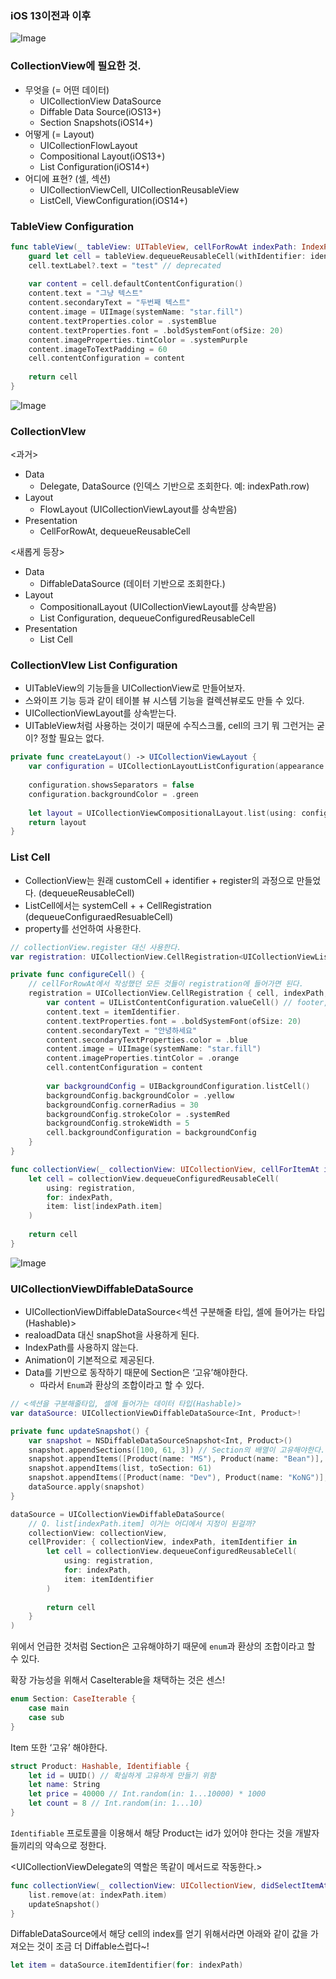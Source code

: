 ### iOS 13이전과 이후

![Image](https://github.com/user-attachments/assets/24e329c6-2c8e-427f-9b90-962119c9c19b)

### CollectionView에 필요한 것.

- 무엇을 (= 어떤 데이터)
    - UICollectionView DataSource
    - Diffable Data Source(iOS13+)
    - Section Snapshots(iOS14+)
- 어떻게 (= Layout)
    - UICollectionFlowLayout
    - Compositional Layout(iOS13+)
    - List Configuration(iOS14+)
- 어디에 표현? (셀, 섹션)
    - UICollectionViewCell, UICollectionReusableView
    - ListCell, ViewConfiguration(iOS14+)

### TableView Configuration

```swift
func tableView(_ tableView: UITableView, cellForRowAt indexPath: IndexPath) -> UITableViewCell {
    guard let cell = tableView.dequeueReusableCell(withIdentifier: identifier) else { return UITableViewCell() }
    cell.textLabel?.text = "test" // deprecated
    
    var content = cell.defaultContentConfiguration()
    content.text = "그냥 텍스트"
    content.secondaryText = "두번째 텍스트"
    content.image = UIImage(systemName: "star.fill")
    content.textProperties.color = .systemBlue
    content.textProperties.font = .boldSystemFont(ofSize: 20)
    content.imageProperties.tintColor = .systemPurple
    content.imageToTextPadding = 60
    cell.contentConfiguration = content
    
    return cell
}
```

![Image](https://github.com/user-attachments/assets/57e12387-d5f3-4b30-ad8f-2af13d1f801c)

### CollectionVIew

<과거>

- Data
    - Delegate, DataSource (인덱스 기반으로 조회한다. 예: indexPath.row)
- Layout
    - FlowLayout (UICollectionViewLayout를 상속받음)
- Presentation
    - CellForRowAt, dequeueReusableCell

<새롭게 등장>

- Data
    - DiffableDataSource (데이터 기반으로 조회한다.)
- Layout
    - CompositionalLayout (UICollectionViewLayout를 상속받음)
    - List Configuration, dequeueConfiguredReusableCell
- Presentation
    - List Cell

### CollectionVIew List Configuration

- UITableView의 기능들을 UICollectionView로 만들어보자.
- 스와이프 기능 등과 같이 테이블 뷰 시스템 기능을 컬렉션뷰로도 만들 수 있다.
- UICollectionViewLayout를 상속받는다.
- UITableView처럼 사용하는 것이기 때문에 수직스크롤, cell의 크기 뭐 그런거는 굳이? 정할 필요는 없다.

```swift
private func createLayout() -> UICollectionViewLayout {
    var configuration = UICollectionLayoutListConfiguration(appearance: .insetGrouped) // UITableView를 UICollectionView로 만들기
    
    configuration.showsSeparators = false
    configuration.backgroundColor = .green
    
    let layout = UICollectionViewCompositionalLayout.list(using: configuration)
    return layout
}
```

### List Cell

- CollectionView는 원래 customCell + identifier + register의 과정으로 만들었다. (dequeueReusableCell)
- ListCell에서는               systemCell +                  + CellRegistration (dequeueConfiguraedResuableCell)
- property를 선언하여 사용한다.

```swift
// collectionView.register 대신 사용한다.
var registration: UICollectionView.CellRegistration<UICollectionViewListCell, String>!

private func configureCell() {
    // cellForRowAt에서 작성했던 모든 것들이 registration에 들어가면 된다.
    registration = UICollectionView.CellRegistration { cell, indexPath, itemIdentifier in
        var content = UIListContentConfiguration.valueCell() // footer, header 등등..
        content.text = itemIdentifier.
        content.textProperties.font = .boldSystemFont(ofSize: 20)
        content.secondaryText = "안녕하세요"
        content.secondaryTextProperties.color = .blue
        content.image = UIImage(systemName: "star.fill")
        content.imageProperties.tintColor = .orange
        cell.contentConfiguration = content
        
        var backgroundConfig = UIBackgroundConfiguration.listCell()
        backgroundConfig.backgroundColor = .yellow
        backgroundConfig.cornerRadius = 30
        backgroundConfig.strokeColor = .systemRed
        backgroundConfig.strokeWidth = 5
        cell.backgroundConfiguration = backgroundConfig
    }
}

func collectionView(_ collectionView: UICollectionView, cellForItemAt indexPath: IndexPath) -> UICollectionViewCell {
    let cell = collectionView.dequeueConfiguredReusableCell(
        using: registration,
        for: indexPath,
        item: list[indexPath.item]
    )
    
    return cell
}

```

![Image](https://github.com/user-attachments/assets/db569a67-ebfb-4cc5-8d06-68dfdac1fa07)

### UICollectionViewDiffableDataSource

- UICollectionViewDiffableDataSource<섹션 구분해줄 타입, 셀에 들어가는 타입(Hashable)>
- realoadData 대신 snapShot을 사용하게 된다.
- IndexPath를 사용하지 않는다.
- Animation이 기본적으로 제공된다.
- Data를 기반으로 동작하기 때문에 Section은 ‘고유’해야한다.
    - 따라서 `Enum`과 환상의 조합이라고 할 수 있다.

```swift
// <섹션을 구분해줄타입, 셀에 들어가는 데이터 타입(Hashable)>
var dataSource: UICollectionViewDiffableDataSource<Int, Product>!

private func updateSnapshot() {
    var snapshot = NSDiffableDataSourceSnapshot<Int, Product>()
    snapshot.appendSections([100, 61, 3]) // Section의 배열이 고유해야한다.
    snapshot.appendItems([Product(name: "MS"), Product(name: "Bean")], toSection: 100)
    snapshot.appendItems(list, toSection: 61)
    snapshot.appendItems([Product(name: "Dev"), Product(name: "KoNG")], toSection: 3)
    dataSource.apply(snapshot)
}

dataSource = UICollectionViewDiffableDataSource(
    // Q. list[indexPath.item] 이거는 어디에서 지정이 된걸까?
    collectionView: collectionView,
    cellProvider: { collectionView, indexPath, itemIdentifier in
        let cell = collectionView.dequeueConfiguredReusableCell(
            using: registration,
            for: indexPath,
            item: itemIdentifier
        )
        
        return cell
    }
)

```

위에서 언급한 것처럼 Section은 고유해야하기 때문에 `enum`과 환상의 조합이라고 할 수 있다.

확장 가능성을 위해서 CaseIterable을 채택하는 것은 센스!

```swift
enum Section: CaseIterable {
    case main
    case sub
}
```

Item 또한 ‘고유’ 해야한다.

```swift
struct Product: Hashable, Identifiable {
    let id = UUID() // 확실하게 고유하게 만들기 위함
    let name: String
    let price = 40000 // Int.random(in: 1...10000) * 1000
    let count = 8 // Int.random(in: 1...10)
}
```

`Identifiable` 프로토콜을 이용해서 해당 Product는 id가 있어야 한다는 것을 개발자들끼리의 약속으로 정한다.

<UICollectionViewDelegate의 역할은 똑같이 메서드로 작동한다.>

```swift
func collectionView(_ collectionView: UICollectionView, didSelectItemAt indexPath: IndexPath) {
    list.remove(at: indexPath.item)
    updateSnapshot()
}
```

DiffableDataSource에서 해당 cell의 index를 얻기 위해서라면 아래와 같이 값을 가져오는 것이 조금 더 Diffable스럽다~!

```swift
let item = dataSource.itemIdentifier(for: indexPath)
```
